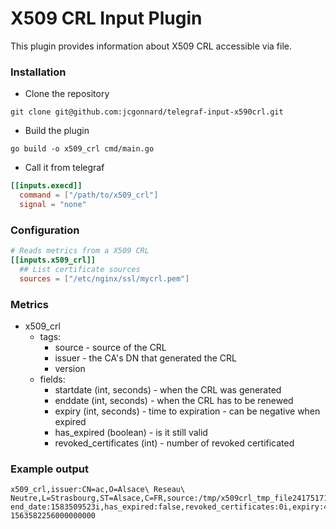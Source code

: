 # X509 CRL Input Plugin

This plugin provides information about X509 CRL accessible via file.
### Installation

- Clone the repository
```
git clone git@github.com:jcgonnard/telegraf-input-x590crl.git
```

- Build the plugin
```
go build -o x509_crl cmd/main.go
```

- Call it from telegraf
```toml
[[inputs.execd]]
  command = ["/path/to/x509_crl"]
  signal = "none"
```


### Configuration

```toml
# Reads metrics from a X509 CRL
[[inputs.x509_crl]]
  ## List certificate sources
  sources = ["/etc/nginx/ssl/mycrl.pem"]
```


### Metrics

- x509_crl
  - tags:
    - source - source of the CRL
    - issuer - the CA's DN that generated the CRL
    - version
  - fields:
    - startdate (int, seconds) - when the CRL was generated 
    - enddate (int, seconds) - when the CRL has to be renewed
    - expiry (int, seconds) - time to expiration - can be negative when expired
    - has_expired (boolean) - is it still valid
    - revoked_certificates (int) - number of revoked certificated 


### Example output

```
x509_crl,issuer:CN=ac,O=Alsace\ Reseau\ Neutre,L=Strasbourg,ST=Alsace,C=FR,source:/tmp/x509crl_tmp_file241751718,version:0 end_date:1583509523i,has_expired:false,revoked_certificates:0i,expiry:42i,start_date:1580917523i 1563582256000000000
```
